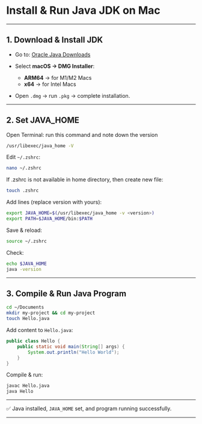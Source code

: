 # Install & Run Java JDK on Mac

---
## 1. Download & Install JDK

* Go to: [Oracle Java Downloads](https://www.oracle.com/java/technologies/downloads/)
* Select **macOS → DMG Installer**:

  * **ARM64** → for M1/M2 Macs
  * **x64** → for Intel Macs
* Open `.dmg` → run `.pkg` → complete installation.

---

## 2. Set JAVA\_HOME

Open Terminal:
run this command and note down the version
```bash
/usr/libexec/java_home -V
```

Edit `~/.zshrc`:
```bash
nano ~/.zshrc
```
If .zshrc is not available in home directory, then create new file:
```bash
touch .zshrc
```

Add lines (replace version with yours):
```bash
export JAVA_HOME=$(/usr/libexec/java_home -v <version>)
export PATH=$JAVA_HOME/bin:$PATH
```

Save & reload:

```bash
source ~/.zshrc
```

Check:

```bash
echo $JAVA_HOME
java -version
```

---

## 3. Compile & Run Java Program

```bash
cd ~/Documents
mkdir my-project && cd my-project
touch Hello.java
```

Add content to `Hello.java`:

```java
public class Hello {
    public static void main(String[] args) {
        System.out.println("Hello World");
    }
}
```

Compile & run:

```bash
javac Hello.java
java Hello
```

---

✅ Java installed, `JAVA_HOME` set, and program running successfully.

---